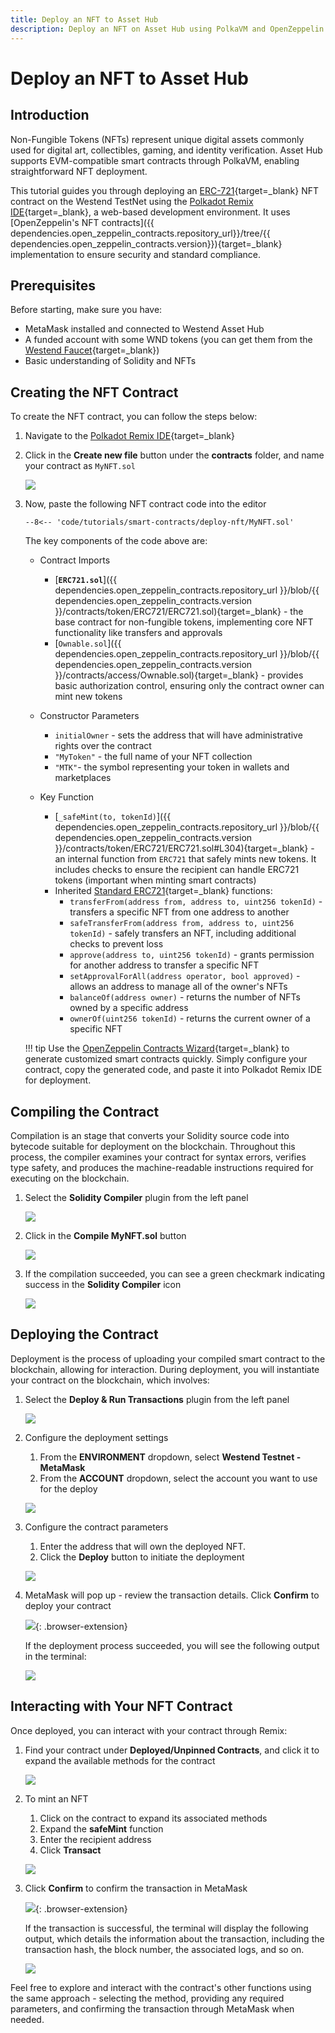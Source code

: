 ```yaml
---
title: Deploy an NFT to Asset Hub
description: Deploy an NFT on Asset Hub using PolkaVM and OpenZeppelin. Learn how to compile, deploy, and interact with your contract using Polkadot Remix IDE.
---
```


# Deploy an NFT to Asset Hub

## Introduction

Non-Fungible Tokens (NFTs) represent unique digital assets commonly used for digital art, collectibles, gaming, and identity verification. Asset Hub supports EVM-compatible smart contracts through PolkaVM, enabling straightforward NFT deployment.

This tutorial guides you through deploying an [ERC-721](https://eips.ethereum.org/EIPS/eip-721){target=\_blank} NFT contract on the Westend TestNet using the [Polkadot Remix IDE](https://remix.polkadot.io){target=\_blank}, a web-based development environment. It uses [OpenZeppelin's NFT contracts]({{ dependencies.open_zeppelin_contracts.repository_url}}/tree/{{ dependencies.open_zeppelin_contracts.version}}){target=\_blank} implementation to ensure security and standard compliance.

## Prerequisites

Before starting, make sure you have:

- MetaMask installed and connected to Westend Asset Hub
- A funded account with some WND tokens (you can get them from the [Westend Faucet](https://faucet.polkadot.io/westend?parachain=1000){target=\_blank})
- Basic understanding of Solidity and NFTs

## Creating the NFT Contract

To create the NFT contract, you can follow the steps below:

1. Navigate to the [Polkadot Remix IDE](https://remix.polkadot.io/){target=\_blank}
2. Click in the **Create new file** button under the **contracts** folder, and name your contract as `MyNFT.sol`

    ![](/images/tutorials/smart-contracts/deploy-nft/deploy-nft-1.webp)

3. Now, paste the following NFT contract code into the editor

    ```solidity title="MyNFT.sol"
    --8<-- 'code/tutorials/smart-contracts/deploy-nft/MyNFT.sol'
    ```

    The key components of the code above are:

    - Contract Imports

        - [**`ERC721.sol`**]({{ dependencies.open_zeppelin_contracts.repository_url }}/blob/{{ dependencies.open_zeppelin_contracts.version }}/contracts/token/ERC721/ERC721.sol){target=\_blank} - the base contract for non-fungible tokens, implementing core NFT functionality like transfers and approvals
        - [`Ownable.sol`]({{ dependencies.open_zeppelin_contracts.repository_url }}/blob/{{ dependencies.open_zeppelin_contracts.version }}/contracts/access/Ownable.sol){target=\_blank} - provides basic authorization control, ensuring only the contract owner can mint new tokens
    
    - Constructor Parameters

        - `initialOwner` - sets the address that will have administrative rights over the contract
        - `"MyToken"` - the full name of your NFT collection
        - `"MTK"`- the symbol representing your token in wallets and marketplaces

    - Key Function

        - [`_safeMint(to, tokenId)`]({{ dependencies.open_zeppelin_contracts.repository_url }}/blob/{{ dependencies.open_zeppelin_contracts.version }}/contracts/token/ERC721/ERC721.sol#L304){target=\_blank} - an internal function from `ERC721` that safely mints new tokens. It includes checks to ensure the recipient can handle ERC721 tokens (important when minting smart contracts)
        - Inherited [Standard ERC721](https://ethereum.org/en/developers/docs/standards/tokens/erc-721/){target=\_blank} functions:
            - `transferFrom(address from, address to, uint256 tokenId)` - transfers a specific NFT from one address to another
            - `safeTransferFrom(address from, address to, uint256 tokenId)` - safely transfers an NFT, including additional checks to prevent loss
            - `approve(address to, uint256 tokenId)` - grants permission for another address to transfer a specific NFT
            - `setApprovalForAll(address operator, bool approved)` - allows an address to manage all of the owner's NFTs
            - `balanceOf(address owner)` - returns the number of NFTs owned by a specific address
            - `ownerOf(uint256 tokenId)` - returns the current owner of a specific NFT

    !!! tip
        Use the [OpenZeppelin Contracts Wizard](https://wizard.openzeppelin.com/){target=\_blank} to generate customized smart contracts quickly. Simply configure your contract, copy the generated code, and paste it into Polkadot Remix IDE for deployment.

## Compiling the Contract

Compilation is an stage that converts your Solidity source code into bytecode suitable for deployment on the blockchain. Throughout this process, the compiler  examines your contract for syntax errors, verifies type safety, and produces the machine-readable instructions required for executing on the blockchain.

1. Select the **Solidity Compiler** plugin from the left panel

    ![](/images/tutorials/smart-contracts/deploy-nft/deploy-nft-3.webp)

2. Click in the **Compile MyNFT.sol** button

    ![](/images/tutorials/smart-contracts/deploy-nft/deploy-nft-4.webp)

3. If the compilation succeeded, you can see a green checkmark indicating success in the **Solidity Compiler** icon

    ![](/images/tutorials/smart-contracts/deploy-nft/deploy-nft-5.webp)

## Deploying the Contract

Deployment is the process of uploading your compiled smart contract to the blockchain, allowing for interaction. During deployment, you will instantiate your contract on the blockchain, which involves:

1. Select the **Deploy & Run Transactions** plugin from the left panel

    ![](/images/tutorials/smart-contracts/deploy-nft/deploy-nft-6.webp)

2. Configure the deployment settings
    1. From the **ENVIRONMENT** dropdown, select **Westend Testnet - MetaMask**
    2. From the **ACCOUNT** dropdown, select the account you want to use for the deploy

    ![](/images/tutorials/smart-contracts/deploy-nft/deploy-nft-7.webp)

3. Configure the contract parameters
    1. Enter the address that will own the deployed NFT.
    2. Click the **Deploy** button to initiate the deployment

    ![](/images/tutorials/smart-contracts/deploy-nft/deploy-nft-8.webp)

4. MetaMask will pop up - review the transaction details. Click **Confirm** to deploy your contract

    ![](/images/tutorials/smart-contracts/deploy-nft/deploy-nft-9.webp){: .browser-extension}

    If the deployment process succeeded, you will see the following output in the terminal:

    ![](/images/tutorials/smart-contracts/deploy-nft/deploy-nft-10.webp)

## Interacting with Your NFT Contract

Once deployed, you can interact with your contract through Remix:

1. Find your contract under **Deployed/Unpinned Contracts**, and click it to expand the available methods for the contract

    ![](/images/tutorials/smart-contracts/deploy-nft/deploy-nft-11.webp)

2. To mint an NFT

    1. Click on the contract to expand its associated methods
    2. Expand the **safeMint** function
    3. Enter the recipient address
    4. Click **Transact**

    ![](/images/tutorials/smart-contracts/deploy-nft/deploy-nft-12.webp)

3. Click **Confirm** to confirm the transaction in MetaMask

    ![](/images/tutorials/smart-contracts/deploy-nft/deploy-nft-13.webp){: .browser-extension}

    If the transaction is successful, the terminal will display the following output, which details the information about the transaction, including the transaction hash, the block number, the associated logs, and so on.

    ![](/images/tutorials/smart-contracts/deploy-nft/deploy-nft-14.webp)

Feel free to explore and interact with the contract's other functions using the same approach - selecting the method, providing any required parameters, and confirming the transaction through MetaMask when needed.